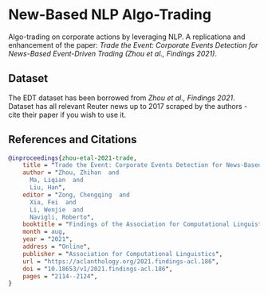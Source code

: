 # New-Based NLP Algo-Trading

Algo-trading on corporate actions by leveraging NLP. A replicationa and enhancement of the paper: *Trade the Event: Corporate Events Detection for News-Based Event-Driven Trading (Zhou et al., Findings 2021)*.

## Dataset

The EDT dataset has been borrowed from *Zhou et al., Findings 2021*. Dataset has all relevant Reuter news up to 2017 scraped by the authors - cite their paper if you wish to use it.

## References and Citations

```bibtex
@inproceedings{zhou-etal-2021-trade,
    title = "Trade the Event: Corporate Events Detection for News-Based Event-Driven Trading",
    author = "Zhou, Zhihan  and
      Ma, Liqian  and
      Liu, Han",
    editor = "Zong, Chengqing  and
      Xia, Fei  and
      Li, Wenjie  and
      Navigli, Roberto",
    booktitle = "Findings of the Association for Computational Linguistics: ACL-IJCNLP 2021",
    month = aug,
    year = "2021",
    address = "Online",
    publisher = "Association for Computational Linguistics",
    url = "https://aclanthology.org/2021.findings-acl.186",
    doi = "10.18653/v1/2021.findings-acl.186",
    pages = "2114--2124",
}
```
